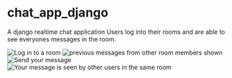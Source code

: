 # chat_app_django
A django realtime chat application
Users log into their rooms and are able to see everyones messages in the room.

![Log in to a room](https://github.com/pgm-githumbi/chat_app_django/assets/85244060/b59e041f-2143-410a-b738-f122fda88136)
![previous messages from other room members shown](https://github.com/pgm-githumbi/chat_app_django/assets/85244060/f5b9a6c4-9c4e-44c7-9560-a82f05e8ebae)
![Send your message](https://github.com/pgm-githumbi/chat_app_django/assets/85244060/aaecb366-5012-4532-ac41-1100ce4383c8)
![Your message is seen by other users in the same room](https://github.com/pgm-githumbi/chat_app_django/assets/85244060/098ac77a-3318-42e3-91f6-1c604c09a881)
